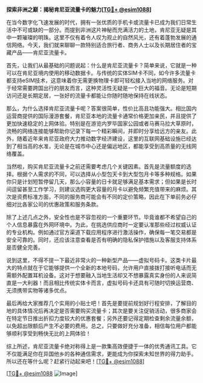 **探索非洲之巅：揭秘肯尼亚流量卡的魅力[[TG💪+ @esim1088](https://t.me/s/esim1088)]**

在当今数字化飞速发展的时代，拥有一张优质的手机卡或流量卡已成为我们日常生活中不可或缺的一部分。而提到非洲这片神秘而充满活力的土地，肯尼亚无疑是其中一颗璀璨的明珠。这里不仅有着令人叹为观止的自然风光，还有着蓬勃发展的通信网络。今天，我们就来聊聊一款特别适合旅行者、商务人士以及长期居住者的宝藏产品——肯尼亚流量卡。

首先，让我们从最基础的问题说起：什么是肯尼亚流量卡？简单来说，它就是一种可以在肯尼亚境内使用的移动数据卡。与传统的实体SIM卡不同，如今许多流量卡都支持eSIM技术，这意味着你无需更换物理卡即可轻松接入当地的网络服务。对于经常需要跨国出行的朋友而言，这种灵活性无疑是一个巨大的福音。无论是短期访问还是长期定居，一张好的流量卡都能让你随时随地保持在线状态。

那么，为什么选择肯尼亚流量卡呢？答案很简单，性价比高且功能强大。相比国内运营商提供的国际漫游套餐，肯尼亚本地的流量卡通常价格更加亲民，并且提供了更加快速稳定的上网体验。特别是在游览内罗毕国家公园或者马赛马拉大草原时，流畅的网络连接能够帮助你记录下每一个精彩瞬间，并即时分享给远方的亲友。此外，随着近年来肯尼亚政府大力推动数字经济建设，这里的互联网基础设施已经达到了相当高的水准，无论是在城市中心还是偏远地区，都能享受到高质量的无线网络覆盖。

当然啦，购买肯尼亚流量卡之前还需要考虑几个关键因素。首先是流量额度的选择。根据个人需求的不同，可以选择从小型包天卡到大型包月卡等多种规格。如果你只是计划短暂停留几天，那么小容量的日卡就足够满足基本需求；但如果是长时间逗留甚至工作学习，则建议选购更大容量的月卡以避免频繁充值带来的麻烦。其次是资费标准方面，不同的服务商可能会有不同的定价策略，因此在下单前务必仔细对比各家公司的优惠政策和服务条款。

除了上述几点之外，安全性也是不容忽视的一个重要环节。毕竟谁都不希望自己的个人信息暴露在外网环境中。为此，在挑选供应商时一定要认准那些经过权威认证的专业机构。例如通过官方渠道下载应用程序进行激活操作，确保每一笔交易都是安全可靠的。同时，还应该注意查看是否有明确的隐私保护措施以及客服支持体系是否健全完善。

说到这里，不得不提一下最近非常火的一种新型产品——虚拟号码卡。这类卡片最大的特点就在于它能够提供一个全新的本地号码，允许用户直接拨打接听电话而无需额外配置耳机设备。这对于想要融入当地生活却又不想暴露真实身份的人来说简直是一大利器！而且相比传统实体卡而言，虚拟号码卡还具有可随时切换运营商、无须携带实物等诸多优点。

最后再给大家推荐几个实用的小贴士吧！首先是要提前规划好行程安排，了解目的地的具体情况后再决定是否需要购买流量卡；其次是要关注促销活动，很多商家会在特定节日推出折扣力度较大的优惠套餐；另外还要记得定期检查剩余流量余额，以免超出限额后产生不必要的费用。总之，只要做好充分准备，相信每位用户都能够顺利享受到畅快无比的上网体验！

综上所述，肯尼亚流量卡绝对称得上是一款集高效便捷于一体的优秀通讯工具。它不仅能满足你在异国他乡的各种通信需求，更能成为你探索未知世界的得力助手。所以还在等什么呢？赶紧行动起来吧！[[TG💪+ @esim1088](https://t.me/s/esim1088)]

[[TG💪+ @esim1088](https://t.me/s/esim1088) ![Image](https://i.postimg.cc/4NQfJmqS/Snipaste-2025-05-13-00-14-12.png)]